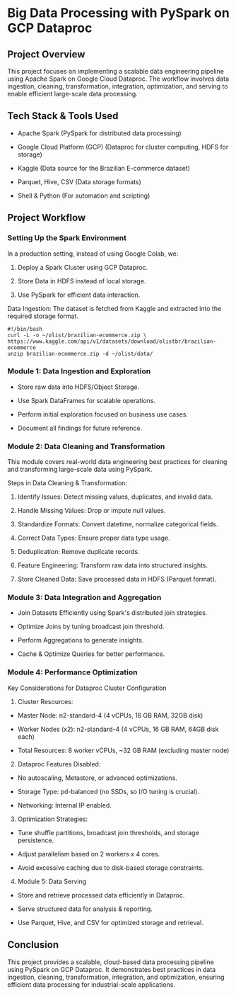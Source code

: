 # Big Data Processing with PySpark on GCP Dataproc

## Project Overview

This project focuses on implementing a scalable data engineering pipeline using Apache Spark on Google Cloud Dataproc. The workflow involves data ingestion, cleaning, transformation, integration, optimization, and serving to enable efficient large-scale data processing.

## Tech Stack & Tools Used

- Apache Spark (PySpark for distributed data processing)

- Google Cloud Platform (GCP) (Dataproc for cluster computing, HDFS for storage)

- Kaggle (Data source for the Brazilian E-commerce dataset)

- Parquet, Hive, CSV (Data storage formats)

- Shell & Python (For automation and scripting)

## Project Workflow

### Setting Up the Spark Environment

In a production setting, instead of using Google Colab, we:

1. Deploy a Spark Cluster using GCP Dataproc.

2. Store Data in HDFS instead of local storage.

3. Use PySpark for efficient data interaction.

Data Ingestion: The dataset is fetched from Kaggle and extracted into the required storage format.

```
#!/bin/bash
curl -L -o ~/olist/brazilian-ecommerce.zip \
https://www.kaggle.com/api/v1/datasets/download/olistbr/brazilian-ecommerce
unzip brazilian-ecommerce.zip -d ~/olist/data/
```

### Module 1: Data Ingestion and Exploration

- Store raw data into HDFS/Object Storage.

- Use Spark DataFrames for scalable operations.

- Perform initial exploration focused on business use cases.

- Document all findings for future reference.

### Module 2: Data Cleaning and Transformation

This module covers real-world data engineering best practices for cleaning and transforming large-scale data using PySpark.

Steps in Data Cleaning & Transformation:

1. Identify Issues: Detect missing values, duplicates, and invalid data.

2. Handle Missing Values: Drop or impute null values.

3. Standardize Formats: Convert datetime, normalize categorical fields.

4. Correct Data Types: Ensure proper data type usage.

5. Deduplication: Remove duplicate records.

6. Feature Engineering: Transform raw data into structured insights.

7. Store Cleaned Data: Save processed data in HDFS (Parquet format).

### Module 3: Data Integration and Aggregation

- Join Datasets Efficiently using Spark's distributed join strategies.

- Optimize Joins by tuning broadcast join threshold.

- Perform Aggregations to generate insights.

- Cache & Optimize Queries for better performance.

### Module 4: Performance Optimization

Key Considerations for Dataproc Cluster Configuration

1. Cluster Resources:

- Master Node: n2-standard-4 (4 vCPUs, 16 GB RAM, 32GB disk)

- Worker Nodes (x2): n2-standard-4 (4 vCPUs, 16 GB RAM, 64GB disk each)

- Total Resources: 8 worker vCPUs, ~32 GB RAM (excluding master node)

2. Dataproc Features Disabled:

- No autoscaling, Metastore, or advanced optimizations.

- Storage Type: pd-balanced (no SSDs, so I/O tuning is crucial).

- Networking: Internal IP enabled.

3. Optimization Strategies:

- Tune shuffle partitions, broadcast join thresholds, and storage persistence.

- Adjust parallelism based on 2 workers x 4 cores.

- Avoid excessive caching due to disk-based storage constraints.

4. Module 5: Data Serving

- Store and retrieve processed data efficiently in Dataproc.

- Serve structured data for analysis & reporting.

- Use Parquet, Hive, and CSV for optimized storage and retrieval.

## Conclusion

This project provides a scalable, cloud-based data processing pipeline using PySpark on GCP Dataproc. It demonstrates best practices in data ingestion, cleaning, transformation, integration, and optimization, ensuring efficient data processing for industrial-scale applications.
